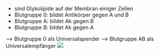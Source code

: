 - sind Glykolipide auf der Membran einiger Zellen
- Blutgruppe 0: bildet Antikörper gegen A und B 
- Blutgruppe A: bildet Ak gegen B
- Blutgruppe B: bildet Ak gegen A

--> Blutgruppe 0 als Universalspender
--> Blutgruppe AB als Universalempfänger
![](Pasted%20image%2020240705110817.png)
